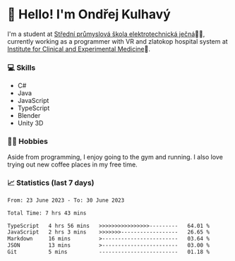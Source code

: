 # 👋 Hello! I'm Ondřej Kulhavý

I'm a student at [Střední průmyslová škola elektrotechnická ječná](https://www.spsejecna.cz/)👨‍🎓, currently working as a programmer with VR and zlatokop hospital system at [Institute for Clinical and Experimental Medicine](https://www.ikem.cz/en/)🏥.

### 💻 Skills
- C#
- Java
- JavaScript
- TypeScript
- Blender
- Unity 3D

### 🏋️‍♂️ Hobbies

Aside from programming, I enjoy going to the gym and running. I also love trying out new coffee places in my free time.

### 📈 Statistics (last 7 days)
<!--START_SECTION:waka-->

```txt
From: 23 June 2023 - To: 30 June 2023

Total Time: 7 hrs 43 mins

TypeScript   4 hrs 56 mins   >>>>>>>>>>>>>>>>---------   64.01 %
JavaScript   2 hrs 3 mins    >>>>>>>------------------   26.65 %
Markdown     16 mins         >------------------------   03.64 %
JSON         13 mins         >------------------------   03.00 %
Git          5 mins          -------------------------   01.18 %
```

<!--END_SECTION:waka-->



